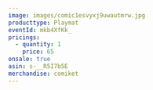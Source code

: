 ```yaml
---
image: images/comic1esvyxj9uwautmrw.jpg
producttype: Playmat
eventId: mkb4XfKk_
pricings:
  - quantity: 1
    price: 65
onsale: true
asin: s-__R5I7b5E
merchandise: comiket
---
```

